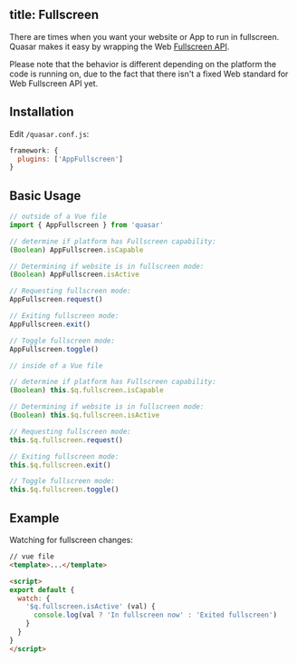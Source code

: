 title: Fullscreen
---
There are times when you want your website or App to run in fullscreen.
Quasar makes it easy by wrapping the Web [Fullscreen API](https://developer.mozilla.org/en-US/docs/Web/API/Fullscreen_API).

Please note that the behavior is different depending on the platform the code is running on, due to the fact that there isn't a fixed Web standard for Web Fullscreen API yet.
<input type="hidden" data-external-demo="web-api-wrappers/app-fullscreen">

## Installation
Edit `/quasar.conf.js`:
```js
framework: {
  plugins: ['AppFullscreen']
}
```

## Basic Usage
``` js
// outside of a Vue file
import { AppFullscreen } from 'quasar'

// determine if platform has Fullscreen capability:
(Boolean) AppFullscreen.isCapable

// Determining if website is in fullscreen mode:
(Boolean) AppFullscreen.isActive

// Requesting fullscreen mode:
AppFullscreen.request()

// Exiting fullscreen mode:
AppFullscreen.exit()

// Toggle fullscreen mode:
AppFullscreen.toggle()
```

``` js
// inside of a Vue file

// determine if platform has Fullscreen capability:
(Boolean) this.$q.fullscreen.isCapable

// Determining if website is in fullscreen mode:
(Boolean) this.$q.fullscreen.isActive

// Requesting fullscreen mode:
this.$q.fullscreen.request()

// Exiting fullscreen mode:
this.$q.fullscreen.exit()

// Toggle fullscreen mode:
this.$q.fullscreen.toggle()
```

## Example
Watching for fullscreen changes:

```html
// vue file
<template>...</template>

<script>
export default {
  watch: {
    '$q.fullscreen.isActive' (val) {
      console.log(val ? 'In fullscreen now' : 'Exited fullscreen')
    }
  }
}
</script>
```
